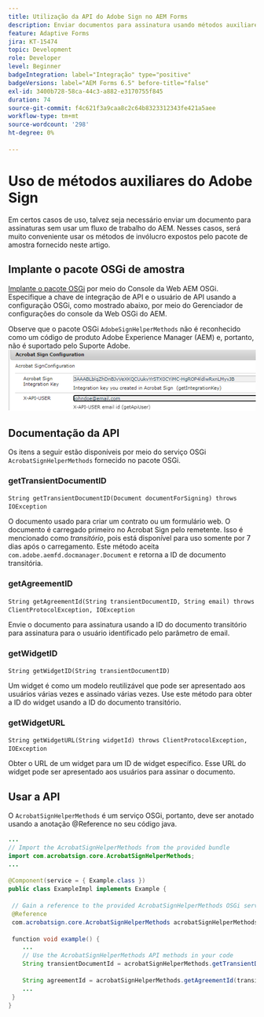 ```yaml
---
title: Utilização da API do Adobe Sign no AEM Forms
description: Enviar documentos para assinatura usando métodos auxiliares do Adobe Sign
feature: Adaptive Forms
jira: KT-15474
topic: Development
role: Developer
level: Beginner
badgeIntegration: label="Integração" type="positive"
badgeVersions: label="AEM Forms 6.5" before-title="false"
exl-id: 3400b728-58ca-44c3-a882-e3170755f845
duration: 74
source-git-commit: f4c621f3a9caa8c2c64b8323312343fe421a5aee
workflow-type: tm+mt
source-wordcount: '298'
ht-degree: 0%

---
```


# Uso de métodos auxiliares do Adobe Sign

Em certos casos de uso, talvez seja necessário enviar um documento para assinaturas sem usar um fluxo de trabalho do AEM. Nesses casos, será muito conveniente usar os métodos de invólucro expostos pelo pacote de amostra fornecido neste artigo.

## Implante o pacote OSGi de amostra

[Implante o pacote OSGi](assets/AdobeSignHelperMethods.core-1.0.0-SNAPSHOT.jar) por meio do Console da Web AEM OSGi. Especifique a chave de integração de API e o usuário de API usando a configuração OSGi, como mostrado abaixo, por meio do Gerenciador de configurações do console da Web OSGi do AEM.

 Observe que o pacote OSGi `AdobeSignHelperMethods` não é reconhecido como um código de produto Adobe Experience Manager (AEM) e, portanto, não é suportado pelo Suporte Adobe.
![configuração de assinatura](assets/sign-configuration.png)


## Documentação da API

Os itens a seguir estão disponíveis por meio do serviço OSGi `AcrobatSignHelperMethods` fornecido no pacote OSGi.

### getTransientDocumentID

`String getTransientDocumentID(Document documentForSigning) throws IOException`


O documento usado para criar um contrato ou um formulário web. O documento é carregado primeiro no Acrobat Sign pelo remetente. Isso é mencionado como _transitório_, pois está disponível para uso somente por 7 dias após o carregamento. Este método aceita `com.adobe.aemfd.docmanager.Document` e retorna a ID de documento transitória.

### getAgreementID

`String getAgreementId(String transientDocumentID, String email) throws ClientProtocolException, IOException`

Envie o documento para assinatura usando a ID do documento transitório para assinatura para o usuário identificado pelo parâmetro de email.

### getWidgetID

`String getWidgetID(String transientDocumentID)`

Um widget é como um modelo reutilizável que pode ser apresentado aos usuários várias vezes e assinado várias vezes. Use este método para obter a ID do widget usando a ID do documento transitório.

### getWidgetURL

`String getWidgetURL(String widgetId) throws ClientProtocolException, IOException`

Obter o URL de um widget para um ID de widget específico. Esse URL do widget pode ser apresentado aos usuários para assinar o documento.

## Usar a API

O `AcrobatSignHelperMethods` é um serviço OSGi, portanto, deve ser anotado usando a anotação @Reference no seu código java.

```java
...
// Import the AcrobatSignHelperMethods from the provided bundle
import com.acrobatsign.core.AcrobatSignHelperMethods;
...

@Component(service = { Example.class })
public class ExampleImpl implements Example {

 // Gain a reference to the provided AcrobatSignHelperMethods OSGi service
 @Reference
 com.acrobatsign.core.AcrobatSignHelperMethods acrobatSignHelperMethods;

 function void example() { 
    ...
    // Use the AcrobatSignHelperMethods API methods in your code
    String transientDocumentId = acrobatSignHelperMethods.getTransientDocumentID(documentForSigning);

    String agreementId = acrobatSignHelperMethods.getAgreementId(transientDocumentID, "johndoe@example.com");
    ...
 }
}
```
